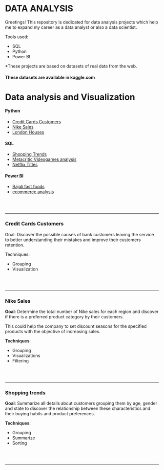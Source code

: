 # DATA ANALYSIS
Greetings!
This repository is dedicated for data analysis projects which help me to expand my career as a data analyst or also a data scientist.

Tools used: 
- SQL
- Python
- Power BI



*These projects are based on datasets of real data from the web.

#### These datasets are available in kaggle.com 



 # Data analysis and Visualization


 #### Python 
- [Credit Cards Customers](Python/data_analysis_visualizations/bankchurns.ipynb)
- [Nike Sales](Python/data_analysis_visualizations/nike_sales_2024.ipynb)
- [London Houses]()

#### SQL 
- [Shopping Trends](SQL/netflix_titles.sql)
- [Metacritic Videogames analysis](SQL/videogames_analysis.sql)
- [Netflix Titles]((SQL/netflix_titles.sql))



#### Power BI 
- [Bajali fast foods](power_bi/Bajali_fast_foods.pbix)
- [ecommerce analysis](power_bi/ecommerce_transactions.pbix)

 
<br>
<br>


-----------------------------------------------------------

### Credit Cards Customers 


Goal: Discover the possible causes of bank customers leaving the service to better understanding their mistakes and improve their customers retention.


Techniques:
- Grouping
- Visualization

<br>
<br>



--------------------------------------------------------


  ### **Nike Sales**


  **Goal**: Determine the total number of Nike sales for each region and discover if there is a preferred product category by their customers.
  
  This could help the company to set discount seasons for the specified products with the objective of increasing sales.

  **Techniques**:
  - Grouping
  - Visualizations
  - Filtering

  <br>
  <br>


--------------------------------------------------------------------------------------------------------------------------------------------

### **Shopping trends**

**Goal**: Summarize all details about customers grouping them by age, gender and state to discover the relationship between these characteristics and their buying habits and product preferences.


**Techniques**:
- Grouping
- Summarize
- Sorting

<br>
<br>



------------------------------------------------------------------------------------------------------------------------------------------






 
      
      
 
 

















 
  

 





 


